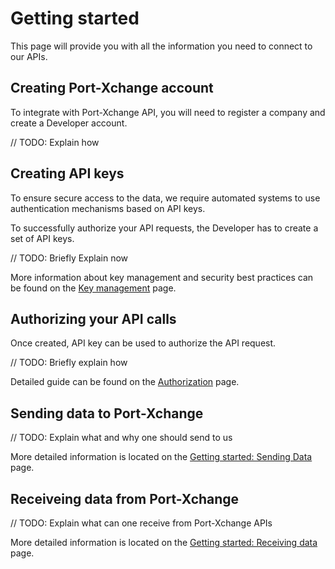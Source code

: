 # Getting started

This page will provide you with all the information you need to connect to our APIs.

## Creating Port-Xchange account

To integrate with Port-Xchange API, you will need to register a company and create a Developer account.

// TODO: Explain how

## Creating API keys

To ensure secure access to the data, we require automated systems to use authentication mechanisms based on API keys.

To successfully authorize your API requests, the Developer has to create a set of API keys. 

// TODO: Briefly Explain now

More information about key management and security best practices can be found on the [Key management](key-management.md) page.

## Authorizing your API calls

Once created, API key can be used to authorize the API request.

// TODO: Briefly explain how

Detailed guide can be found on the [Authorization](authorization.md) page.

## Sending data to Port-Xchange

// TODO: Explain what and why one should send to us

More detailed information is located on the [Getting started: Sending Data](/sending-data/index.md) page.

## Receiveing data from Port-Xchange

// TODO: Explain what can one receive from Port-Xchange APIs

More detailed information is located on the [Getting started: Receiving data](/receiving-data/index.md) page.